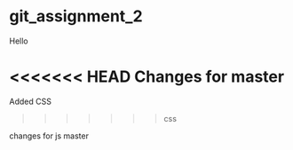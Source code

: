 # git_assignment_2

Hello


<<<<<<< HEAD
Changes for master
=======
Added CSS
>>>>>>> css


changes for js master

